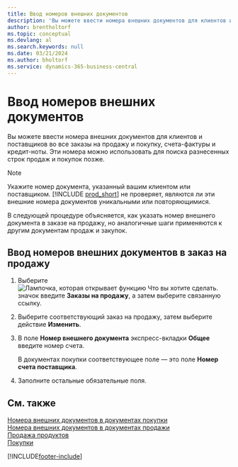 ```yaml
---
title: Ввод номеров внешних документов
description: 'Вы можете ввести номера внешних документов для клиентов и поставщиков во все заказы на продажу и покупку, счета-фактуры и кредит-ноты. Эти номера можно использовать для поиска разнесенных строк продаж и покупок позже.'
author: brentholtorf
ms.topic: conceptual
ms.devlang: al
ms.search.keywords: null
ms.date: 03/21/2024
ms.author: bholtorf
ms.service: dynamics-365-business-central
---
```

# <a name="enter-external-document-numbers"></a>Ввод номеров внешних документов

Вы можете ввести номера внешних документов для клиентов и поставщиков во все заказы на продажу и покупку, счета-фактуры и кредит-ноты. Эти номера можно использовать для поиска разнесенных строк продаж и покупок позже.  

> [!NOTE]
> Укажите номер документа, указанный вашим клиентом или поставщиком. [!INCLUDE [prod_short](includes/prod_short.md)] не проверяет, являются ли эти внешние номера документов уникальными или повторяющимися.

В следующей процедуре объясняется, как указать номер внешнего документа в заказе на продажу, но аналогичные шаги применяются к другим документам продаж и закупок.

## <a name="to-enter-external-document-numbers-in-a-sales-order"></a>Ввод номеров внешних документов в заказ на продажу

1. Выберите ![Лампочка, которая открывает функцию Что вы хотите сделать.](media/ui-search/search_small.png "Что вы хотите сделать") значок введите **Заказы на продажу**, а затем выберите связанную ссылку.  
2. Выберите соответствующий заказ на продажу, затем выберите действие **Изменить**.  
3. В поле **Номер внешнего документа** экспресс-вкладки **Общее** введите номер счета.  

    В документах покупки соответствующее поле — это поле **Номер счета поставщика**.
4. Заполните остальные обязательные поля.  

## <a name="see-also"></a>См. также

[Номера внешних документов в документах покупки](purchasing-ext-doc-no.md)  
[Номера внешних документов в документах продажи](sales-how-invoice-sales.md#external-document-numbers)  
[Продажа продуктов](sales-how-sell-products.md)  
[Покупки](purchasing-manage-purchasing.md)  

[!INCLUDE[footer-include](includes/footer-banner.md)]
